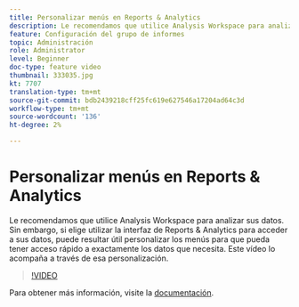 ```yaml
---
title: Personalizar menús en Reports & Analytics
description: Le recomendamos que utilice Analysis Workspace para analizar sus datos. Sin embargo, si elige utilizar la interfaz de Reports & Analytics para acceder a sus datos, puede resultar útil personalizar los menús para que pueda tener acceso rápido a exactamente los datos que necesita. Este vídeo lo acompaña a través de esa personalización.
feature: Configuración del grupo de informes
topic: Administración
role: Administrator
level: Beginner
doc-type: feature video
thumbnail: 333035.jpg
kt: 7707
translation-type: tm+mt
source-git-commit: bdb2439218cff25fc619e627546a17204ad64c3d
workflow-type: tm+mt
source-wordcount: '136'
ht-degree: 2%

---
```



# Personalizar menús en Reports &amp; Analytics

Le recomendamos que utilice Analysis Workspace para analizar sus datos. Sin embargo, si elige utilizar la interfaz de Reports &amp; Analytics para acceder a sus datos, puede resultar útil personalizar los menús para que pueda tener acceso rápido a exactamente los datos que necesita. Este vídeo lo acompaña a través de esa personalización.

>[!VIDEO](https://video.tv.adobe.com/v/333035/?quality=12&learn=on)

Para obtener más información, visite la [documentación](https://experienceleague.adobe.com/docs/analytics/admin/admin-tools/customize-menus.html).
